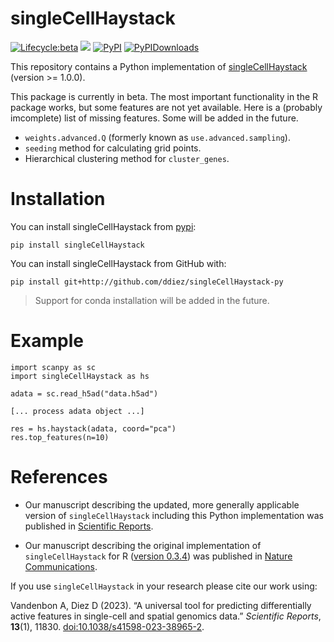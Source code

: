singleCellHaystack
==================

[![Lifecycle:beta](https://img.shields.io/badge/lifecycle-beta-orange.svg)](https://github.com/ddiez/singleCellHaystack-py)
[![](https://github.com/ddiez/singleCellHaystack-py/actions/workflows/python-package.yml/badge.svg)](https://github.com/ddiez/singleCellHaystack-py/actions/workflows/python-package.yml)
[![PyPI](https://img.shields.io/pypi/v/singleCellHaystack?logo=PyPI)](https://pypi.org/project/singleCellHaystack)
[![PyPIDownloads](https://pepy.tech/badge/singleCellHaystack)](https://pepy.tech/project/singleCellHaystack)

This repository contains a Python implementation of [singleCellHaystack](https://github.com/alexisvdb/singleCellHaystack) (version >= 1.0.0).

This package is currently in beta. The most important functionality in the R package works, but some features are not yet available. Here is a (probably imcomplete) list of missing features. Some will be added in the future.

* `weights.advanced.Q` (formerly known as `use.advanced.sampling`).
* `seeding` method for calculating grid points.
* Hierarchical clustering method for `cluster_genes`.

# Installation

You can install singleCellHaystack from [pypi](https://pypi.org):

```
pip install singleCellHaystack
```

You can install singleCellHaystack from GitHub with:

```
pip install git+http://github.com/ddiez/singleCellHaystack-py
```

>Support for conda installation will be added in the future.

# Example

```
import scanpy as sc
import singleCellHaystack as hs

adata = sc.read_h5ad("data.h5ad")

[... process adata object ...]

res = hs.haystack(adata, coord="pca")
res.top_features(n=10)
```

# References

- Our manuscript describing the updated, more generally applicable version of `singleCellHaystack` including this Python implementation was published in [Scientific Reports](https://doi.org/10.1038/s41598-023-38965-2).

- Our manuscript describing the original implementation of `singleCellHaystack` for R ([version 0.3.4](https://github.com/alexisvdb/singleCellHaystack/tree/binary)) was published in [Nature Communications](https://doi.org/10.1038/s41467-020-17900-3).

If you use `singleCellHaystack` in your research please cite our work using:

<p>Vandenbon A, Diez D (2023).
&ldquo;A universal tool for predicting differentially active features in single-cell and spatial genomics data.&rdquo;
<em>Scientific Reports</em>, <b>13</b>(1), 11830.
<a href="https://doi.org/10.1038/s41598-023-38965-2">doi:10.1038/s41598-023-38965-2</a>. 
</p>

